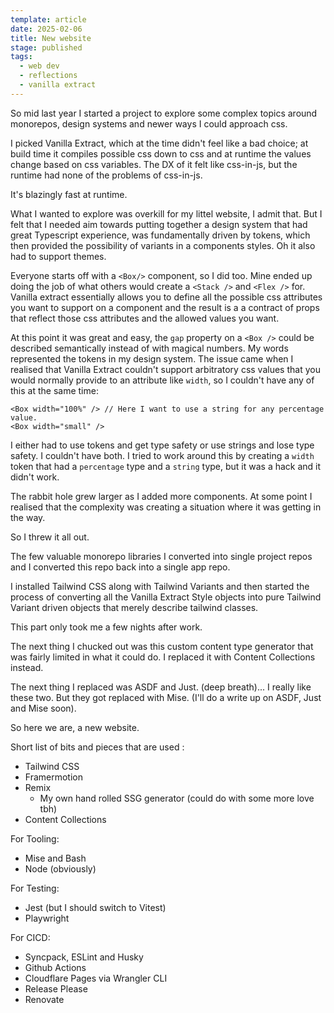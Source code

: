 ```yaml
---
template: article
date: 2025-02-06
title: New website
stage: published
tags:
  - web dev
  - reflections
  - vanilla extract
---
```


So mid last year I started a project to explore some complex topics around monorepos, design systems and newer ways
I could approach css.

I picked Vanilla Extract, which at the time didn't feel like a bad choice; at build time it compiles possible css down to css and at runtime the values
change based on css variables. The DX of it felt like css-in-js, but the runtime had none of the problems of css-in-js.

It's blazingly fast at runtime.

What I wanted to explore was overkill for my littel website, I admit that. But I felt that I needed aim towards putting together
a design system that had great Typescript experience, was fundamentally driven by tokens, which then provided the possibility of variants in a components styles. Oh it also had to support themes.

Everyone starts off with a `<Box/>` component, so I did too. Mine ended up doing the job of what others would create a `<Stack />` and `<Flex />` for. Vanilla extract essentially allows you to define
all the possible css attributes you want to support on a component and the result is a a contract of props that reflect those css attributes and the allowed values you want.

At this point it was great and easy, the `gap` property on a `<Box />` could be described semantically instead of with magical numbers. My words represented the tokens in my design system.
The issue came when I realised that Vanilla Extract couldn't support arbitratory css values that you would normally provide to an attribute like `width`, so I couldn't have any of this at the same time:

```tsx
<Box width="100%" /> // Here I want to use a string for any percentage value.
<Box width="small" />
```

I either had to use tokens and get type safety or use strings and lose type safety. I couldn't have both. I tried to work around this by creating a `width` token that had a `percentage` type and a `string` type, but it was a hack and it didn't work.

The rabbit hole grew larger as I added more components. At some point I realised that the complexity was creating a situation where it was getting in the way.

So I threw it all out.

The few valuable monorepo libraries I converted into single project repos and I converted this repo back into a single app repo.

I installed Tailwind CSS along with Tailwind Variants and then started the process of converting all the Vanilla Extract Style objects into pure Tailwind Variant driven objects that merely describe tailwind classes.

This part only took me a few nights after work.

The next thing I chucked out was this custom content type generator that was fairly limited in what it could do. I replaced it with Content Collections instead.

The next thing I replaced was ASDF and Just. (deep breath)... I really like these two. But they got replaced with Mise. (I'll do a write up on ASDF, Just and Mise soon).

So here we are, a new website.

Short list of bits and pieces that are used :

- Tailwind CSS
- Framermotion
- Remix
  - My own hand rolled SSG generator (could do with some more love tbh)
- Content Collections

For Tooling:

- Mise and Bash
- Node (obviously)

For Testing:

- Jest (but I should switch to Vitest)
- Playwright

For CICD:

- Syncpack, ESLint and Husky
- Github Actions
- Cloudflare Pages via Wrangler CLI
- Release Please
- Renovate
